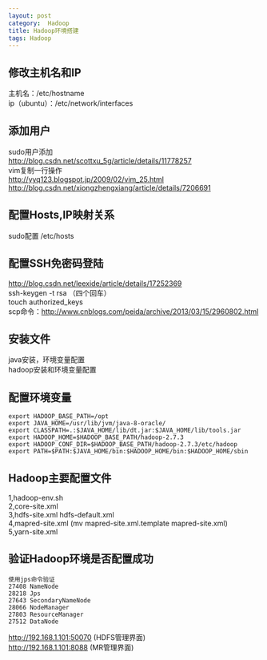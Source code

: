 ```yaml
---
layout: post
category:  Hadoop
title: Hadoop环境搭建
tags: Hadoop
---
```

## 修改主机名和IP
主机名：/etc/hostname <br>
ip（ubuntu）：/etc/network/interfaces


## 添加用户
sudo用户添加<br>
http://blog.csdn.net/scottxu_5g/article/details/11778257<br>
vim复制一行操作<br>
http://yyq123.blogspot.jp/2009/02/vim_25.html
http://blog.csdn.net/xiongzhengxiang/article/details/7206691


## 配置Hosts,IP映射关系
sudo配置 /etc/hosts

## 配置SSH免密码登陆
http://blog.csdn.net/leexide/article/details/17252369<br>
ssh-keygen -t rsa （四个回车）<br>
touch authorized_keys<br>
scp命令：http://www.cnblogs.com/peida/archive/2013/03/15/2960802.html<br>

## 安装文件
java安装，环境变量配置<br>
hadoop安装和环境变量配置

## 配置环境变量

	export HADOOP_BASE_PATH=/opt
	export JAVA_HOME=/usr/lib/jvm/java-8-oracle/
	export CLASSPATH=.:$JAVA_HOME/lib/dt.jar:$JAVA_HOME/lib/tools.jar
	export HADOOP_HOME=$HADOOP_BASE_PATH/hadoop-2.7.3
	export HADOOP_CONF_DIR=$HADOOP_BASE_PATH/hadoop-2.7.3/etc/hadoop
	export PATH=$PATH:$JAVA_HOME/bin:$HADOOP_HOME/bin:$HADOOP_HOME/sbin

## Hadoop主要配置文件
1,hadoop-env.sh<br>
2,core-site.xml<br>
3,hdfs-site.xml   hdfs-default.xml<br>
4,mapred-site.xml (mv mapred-site.xml.template mapred-site.xml)<br>
5,yarn-site.xml



## 验证Hadoop环境是否配置成功
	使用jps命令验证
	27408 NameNode
	28218 Jps
	27643 SecondaryNameNode
	28066 NodeManager
	27803 ResourceManager
	27512 DataNode
http://192.168.1.101:50070 (HDFS管理界面)<br>
http://192.168.1.101:8088 (MR管理界面)

